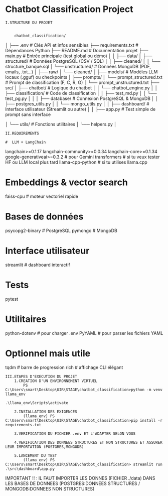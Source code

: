 # Chatbot Classification Project
    I.STRUCTURE DU PROJET 
       
       
        chatbot_classification/
│
├── .env                                #  Clés API et infos sensibles
├── requirements.txt                    #  Dépendances Python
├── README.md                           #  Documentation projet
├── main.py                             #  Entrée principale (test global ou démo)
│
│
├── data/
│   ├── structured/                     #  Données PostgreSQL (CSV / SQL)
│   │   ├── cleaned/
│   │   └── structure_banque.sql
│   └── unstructured/                  #  Données MongoDB (PDF, emails, .txt…)
│       ├── raw/
│       └── cleaned/
│
├── models/                             #  Modèles LLM locaux (.gguf) ou checkpoints
│
├── prompts/
│   └── prompt_structured.txt            #  Prompt de classification (F, C, R, O)
│   └── prompt_unstructured.txt
├── src/
│   ├── chatbot/                        #  Logique du chatbot
│   │   └── chatbot_engine.py
│
│   ├── classification/                #  Code de classification
│   │   ├── test_md.py
│   │   └── test_pg.py
│
│
│   ├── database/                      #  Connexion PostgreSQL & MongoDB
│   │   ├── postgres_utils.py
│   │   └── mongo_utils.py
│
│   ├── dashboard/                     #  Interface utilisateur (Streamlit ou autre)
│   │   ├── app.py                       # Test simple de prompt sans interface

│   └── utils/                         # Fonctions utilitaires
│       └── helpers.py
│

    II.REQUIREMENTS 

    #  LLM + LangChain
langchain>=0.1.17
langchain-community>=0.0.34
langchain-core>=0.1.34
google-generativeai>=0.3.2          # pour Gemini
transformers                        # si tu veux tester HF ou LLM local plus tard
llama-cpp-python                    # si tu utilises llama.cpp

#  Embeddings & vector search
faiss-cpu                          # moteur vectoriel rapide

#  Bases de données
psycopg2-binary                    # PostgreSQL
pymongo                            # MongoDB

#  Interface utilisateur
streamlit                          # dashboard interactif

#  Tests
pytest

#  Utilitaires
python-dotenv                      # pour charger .env
PyYAML                             # pour parser les fichiers YAML

#  Optionnel mais utile
tqdm                               # barre de progression
rich                               # affichage CLI élégant

    III.ETAPES D'EXECUTION DU PROJET
        1.CREATION D'UN ENVIRONNEMENT VIRTUEL
            PS C:\Users\smart\Desktop\UIR\STAGE\chatbot_classification>python -m venv llama_env
                                                                    .\llama_env\Scripts\activate
        
        2.INSTALLATION DES EXIGENCES
            (llama_env) PS C:\Users\smart\Desktop\UIR\STAGE\chatbot_classification>pip install -r requirements.txt

        3.VERIFICATION DU FICHIER .env ET L'ADAPTER SELON VOUS

        4.VERIFICATION DES DONNEES STRUCTURES ET NON STRUCTURES ET ASSURER LEUR IMPORTATION (POSTGRES,MONGODB)

        5.LANCEMENT DU TEST
            (llama_env) PS C:\Users\smart\Desktop\UIR\STAGE\chatbot_classification> streamlit run .\src\dashboard\app.py

IMPORTANT !! : IL FAUT IMPORTER LES DONNES (FICHIER ./data) DANS LES BASES DE DONNEES (POSTGRES:DONNEES STRUCTURES / MONGODB:DONNEES NON STRUCTURES) 
